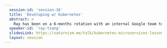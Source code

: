 ```yaml
---
  session-id: 'session-16'
  title: 'Developing w/ Kubernetes'
  abstract: >
    Ray has been on a 6-months rotation with an internal Google team to help bringing a project to public Cloud using cloud-native technology stack and Kubernetes. Ray will share the architecture, development environment technicals, devops tools, and some tough decisions that needed to be made to move the project along while being prepared for changes in the future. Join this session to learn the journey including development environment tools choices (Docker Compose, Skaffold, Kustomize, Jib), to the stack (Gradle, Spring Boot, Kafka, PostgreSQL, gRPC, gRPC-Web), to mono-repo vs multi-repo, to the runtime infrastructure (Kubernetes, Istio, Prometheus, Grafana). With hindsight 20-20, we'll visit some best practices, lessons learned, and how decisions/compromises are being made.
  speaker-id: 'ray-tsang'
  slidesLink: https://saturnism.me/talk/kubernetes-microservices-lessons-learned/
  layout: session
---
```

